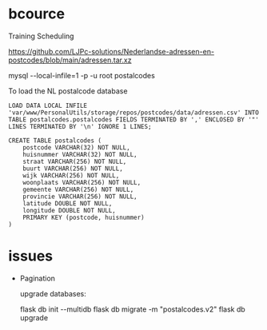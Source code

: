 # bcource
Training Scheduling


https://github.com/LJPc-solutions/Nederlandse-adressen-en-postcodes/blob/main/adressen.tar.xz

mysql --local-infile=1  -p -u root postalcodes

To load the NL postalcode database

	LOAD DATA LOCAL INFILE 'var/www/PersonalUtils/storage/repos/postcodes/data/adressen.csv' INTO TABLE postalcodes.postalcodes FIELDS TERMINATED BY ',' ENCLOSED BY '"' LINES TERMINATED BY '\n' IGNORE 1 LINES;

	CREATE TABLE postalcodes (
		postcode VARCHAR(32) NOT NULL, 
		huisnummer VARCHAR(32) NOT NULL, 
		straat VARCHAR(256) NOT NULL, 
		buurt VARCHAR(256) NOT NULL, 
		wijk VARCHAR(256) NOT NULL, 
		woonplaats VARCHAR(256) NOT NULL, 
		gemeente VARCHAR(256) NOT NULL, 
		provincie VARCHAR(256) NOT NULL, 
		latitude DOUBLE NOT NULL, 
		longitude DOUBLE NOT NULL, 
		PRIMARY KEY (postcode, huisnummer)
	)

# issues
- Pagination


	upgrade databases:
	
	flask db init --multidb
	flask db migrate -m "postalcodes.v2"
	flask db upgrade
